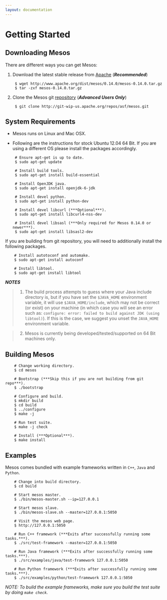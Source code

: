 ```yaml
---
layout: documentation
---
```


# Getting Started

## Downloading Mesos

There are different ways you can get Mesos:

1. Download the latest stable release from [Apache](http://mesos.apache.org/downloads/) (***Recommended***)

        $ wget http://www.apache.org/dist/mesos/0.14.0/mesos-0.14.0.tar.gz
        $ tar -zxf mesos-0.14.0.tar.gz

2. Clone the Mesos git [repository](git-wip-us.apache.org/repos/asf/mesos.git) (***Advanced Users Only***)

        $ git clone http://git-wip-us.apache.org/repos/asf/mesos.git

## System Requirements

-  Mesos runs on Linux and Mac OSX.

-  Following are the instructions for stock Ubuntu 12.04 64 Bit. If you are using a different OS please install the packages accordingly.

        # Ensure apt-get is up to date.
        $ sudo apt-get update

        # Install build tools.
        $ sudo apt-get install build-essential

        # Install OpenJDK java.
        $ sudo apt-get install openjdk-6-jdk

        # Install devel python.
        $ sudo apt-get install python-dev

        # Install devel libcurl (***Optional***).
        $ sudo apt-get install libcurl4-nss-dev

        # Install devel libsasl (***Only required for Mesos 0.14.0 or newer***).
        $ sudo apt-get install libsasl2-dev


If you are building from git repository, you will need to additionally install the following packages.

        # Install autotoconf and automake.
        $ sudo apt-get install autoconf

        # Install libtool.
        $ sudo apt-get install libtool

***NOTES***

> 1. The build process attempts to guess where your Java include directory is, but if you have set the `$JAVA_HOME` environment variable, it will use `$JAVA_HOME/include`, which may not be correct (or exist) on your machine (in which case you will see an error such as: `configure: error: failed to build against JDK (using libtool)`). If this is the case, we suggest you unset the `JAVA_HOME` environment variable.

> 2. Mesos is currently being developed/tested/supported on 64 Bit machines only.


## Building Mesos

        # Change working directory.
        $ cd mesos

        # Bootstrap (***Skip this if you are not building from git repo***).
        $ ./bootstrap

        # Configure and build.
        $ mkdir build
        $ cd build
        $ ../configure
        $ make -j

        # Run test suite.
        $ make -j check

        # Install (***Optional***).
        $ make install

## Examples
Mesos comes bundled with example frameworks written in `C++`, `Java` and `Python`.

        # Change into build directory.
        $ cd build

        # Start mesos master.
        $ ./bin/mesos-master.sh --ip=127.0.0.1

        # Start mesos slave.
        $ ./bin/mesos-slave.sh --master=127.0.0.1:5050

        # Visit the mesos web page.
        $ http://127.0.0.1:5050

        # Run C++ framework (***Exits after successfully running some tasks.***).
        $ ./src/test-framework --master=127.0.0.1:5050

        # Run Java framework (***Exits after successfully running some tasks.***).
        $ ./src/examples/java/test-framework 127.0.0.1:5050

        # Run Python framework (***Exits after successfully running some tasks.***).
        $ ./src/examples/python/test-framework 127.0.0.1:5050

*NOTE: To build the example frameworks, make sure you build the test suite by doing `make check`.*
